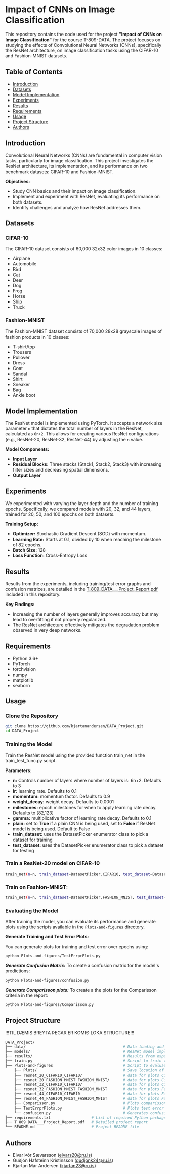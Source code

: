 # Impact of CNNs on Image Classification

This repository contains the code used for the project **"Impact of CNNs on Image Classification"** for the course T-809-DATA. The project focuses on studying the effects of Convolutional Neural Networks (CNNs), specifically the ResNet architecture, on image classification tasks using the CIFAR-10 and Fashion-MNIST datasets.

## Table of Contents

- [Introduction](#introduction)
- [Datasets](#datasets)
- [Model Implementation](#model-implementation)
- [Experiments](#experiments)
- [Results](#results)
- [Requirements](#requirements)
- [Usage](#usage)
- [Project Structure](#project-structure)
- [Authors](#authors)

## Introduction

Convolutional Neural Networks (CNNs) are fundamental in computer vision tasks, particularly for image classification. This project investigates the ResNet architecture, its implementation, and its performance on two benchmark datasets: CIFAR-10 and Fashion-MNIST.

**Objectives:**

- Study CNN basics and their impact on image classification.
- Implement and experiment with ResNet, evaluating its performance on both datasets.
- Identify challenges and analyze how ResNet addresses them.

## Datasets

### CIFAR-10

The CIFAR-10 dataset consists of 60,000 32x32 color images in 10 classes:

- Airplane
- Automobile
- Bird
- Cat
- Deer
- Dog
- Frog
- Horse
- Ship
- Truck

### Fashion-MNIST

The Fashion-MNIST dataset consists of 70,000 28x28 grayscale images of fashion products in 10 classes:

- T-shirt/top
- Trousers
- Pullover
- Dress
- Coat
- Sandal
- Shirt
- Sneaker
- Bag
- Ankle boot

## Model Implementation

The ResNet model is implemented using PyTorch. It accepts a network size parameter `n` that dictates the total number of layers in the ResNet, calculated as `6n+2`. This allows for creating various ResNet configurations (e.g., ResNet-20, ResNet-32, ResNet-44) by adjusting the `n` value.

**Model Components:**

- **Input Layer**
- **Residual Blocks:** Three stacks (Stack1, Stack2, Stack3) with increasing filter sizes and decreasing spatial dimensions.
- **Output Layer**

## Experiments

We experimented with varying the layer depth and the number of training epochs. Specifically, we compared models with 20, 32, and 44 layers, trained for 20, 50, and 100 epochs on both datasets.

**Training Setup:**

- **Optimizer:** Stochastic Gradient Descent (SGD) with momentum.
- **Learning Rate:** Starts at 0.1, divided by 10 when reaching the milestone of 82 epochs.
- **Batch Size:** 128
- **Loss Function:** Cross-Entropy Loss

## Results

Results from the experiments, including training/test error graphs and confusion matrices, are detailed in the [T_809_DATA___Project_Report.pdf](T_809_DATA___Project_Report.pdf) included in this repository.

**Key Findings:**

- Increasing the number of layers generally improves accuracy but may lead to overfitting if not properly regularized.
- The ResNet architecture effectively mitigates the degradation problem observed in very deep networks.

## Requirements

- Python 3.6+
- PyTorch
- torchvision
- numpy
- matplotlib
- seaborn


## Usage

### Clone the Repository

```bash
git clone https://github.com/kjartanandersen/DATA_Project.git
cd DATA_Project
```

### Training the Model
Train the ResNet model using the provided function train_net in the train_test_func.py script.

**Parameters:**
- **n:** Controls number of layers where number of layers is: 6n+2. Defaults to 3
- **lr:** learning rate. Defaults to 0.1
- **momentum:** momentum factor. Defaults to 0.9
- **weight_decay:** weight decay. Defaults to 0.0001
- **milestones:** epoch milestones for when to apply learning rate decay. Defaults to [82,123]
- **gamma:** multiplicative factor of learning rate decay. Defaults to 0.1
- **plain:** set to **True** if a plain CNN is being used, set to **False** if ResNet model is being used. Default to False
- **train_dataset:** uses the DatasetPicker enumerator class to pick a dataset for training 
- **test_dataset:** uses the DatasetPicker enumerator class to pick a dataset for testing

### Train a ResNet-20 model on CIFAR-10
```bash
train_net(n=n, train_dataset=DatasetPicker.CIFAR10, test_dataset=DatasetPicker.CIFAR10)
```
### Train on Fashion-MNIST:
```bash
train_net(n=n, train_dataset=DatasetPicker.FASHION_MNIST, test_dataset=DatasetPicker.FASHION_MNIST)
```

### Evaluating the Model

After training the model, you can evaluate its performance and generate plots using the scripts available in the [`Plots-and-figures`](https://github.com/kjartanandersen/DATA_Project/tree/main/Plots-and-figures) directory.

**Generate Training and Test Error Plots:**

You can generate plots for training and test error over epochs using:

```bash
python Plots-and-figures/TestErrprPlots.py
```

***Generate Confusion Matrix:***
To create a confusion matrix for the model's predictions:
```bash
python Plots-and-figures/confusion.py
```
***Generate Comparisson plots:***
To create a the plots for the Comparisson criteria in the report:
```bash
python Plots-and-figures/Comparisson.py
```

## Project Structure

!!!TIL DÆMIS BREYTA ÞEGAR ER KOMIÐ LOKA STRUCTURE!!!
```bash
DATA_Project/
├── data/                                           # Data loading and preprocessing scripts
├── models/                                         # ResNet model implementations
├── results/                                        # Results from experiments
├── train.py                                        # Script to train the model
├── Plots-and-figures                               # Script to evaluate the model
    ├── Plots/                                      # Save location of plots
    ├── resnet_20_CIFAR10_CIFAR10/                  # data for plots Cifar-10, 20 layers
    ├── resnet_20_FASHION_MNIST_FASHION_MNIST/      # data for plots Cifar-10, 32 layers
    ├── resnet_32_CIFAR10_CIFAR10/                  # data for plots Cifar-10, 44 layers
    ├── resnet_32_FASHION_MNIST_FASHION_MNIST       # data for plots Fashion, 20 layers
    ├── resnet_44_CIFAR10_CIFAR10                   # data for plots Fashion, 32 layers
    ├── resnet_44_FASHION_MNIST_FASHION_MNIST       # data for plots Fashion, 44 layers
    ├── Comparisson.py                              # Plots comparisson
    ├── TestErrprPlots.py                           # Plots test error vs Epochs for all models
    └── confusion.py                                # Generates confusion matrix plots for all models
├── requirements.txt                  # List of required Python packages
├── T_809_DATA___Project_Report.pdf   # Detailed project report
└── README.md                         # Project README file
```

## Authors

- Elvar Þór Sævarsson ([elvars20@ru.is](mailto:elvars20@ru.is))
- Guðjón Hafsteinn Kristinsson ([gudjonk24@ru.is](mailto:gudjonk24@ru.is))
- Kjartan Már Andersen ([kjartan23@ru.is](mailto:kjartan23@ru.is))
